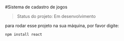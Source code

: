 #Sistema de cadastro de jogos 

>Status do projeto: Em desenvolvimento

para rodar esse projeto na sua máquina, por favor digite:

```
npm install react
```
